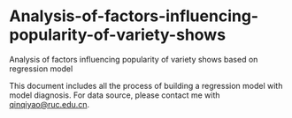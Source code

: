# Analysis-of-factors-influencing-popularity-of-variety-shows
Analysis of factors influencing popularity of variety shows based on regression model

This document includes all the process of building a regression model with model diagnosis. For data source, please contact me with qinqiyao@ruc.edu.cn.
